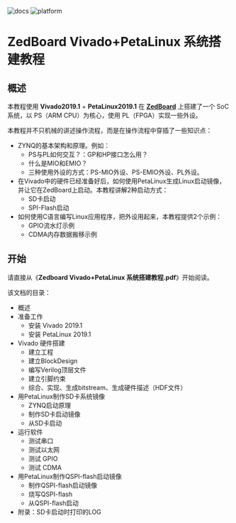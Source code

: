 ![docs](https://img.shields.io/badge/docs-passing-green.svg)
![platform](https://img.shields.io/badge/platform-Vivado-blue.svg)


ZedBoard Vivado+PetaLinux 系统搭建教程
===========================


## 概述

本教程使用 **Vivado2019.1** + **PetaLinux2019.1** 在 **[ZedBoard](http://zedboard.org/product/zedboard)** 上搭建了一个 SoC 系统，以 PS（ARM CPU）为核心，使用 PL（FPGA）实现一些外设。

本教程并不只机械的讲述操作流程，而是在操作流程中穿插了一些知识点：

+ ZYNQ的基本架构和原理。例如：
    + PS与PL如何交互？：GP和HP接口怎么用？
    + 什么是MIO和EMIO？
    + 三种使用外设的方式：PS-MIO外设、PS-EMIO外设、PL外设。
+ 在Vivado中的硬件已经准备好后，如何使用PetaLinux生成Linux启动镜像，并让它在ZedBoard上启动。本教程讲解2种启动方式：
    + SD卡启动
    + SPI-Flash启动
+ 如何使用C语言编写Linux应用程序，把外设用起来，本教程提供2个示例：
    + GPIO流水灯示例
    + CDMA内存数据搬移示例

## 开始

请直接从《**Zedboard Vivado+PetaLinux 系统搭建教程.pdf**》开始阅读。

该文档的目录：

+ 概述
+ 准备工作
    + 安装 Vivado 2019.1
    + 安装 PetaLinux 2019.1
+ Vivado 硬件搭建
    + 建立工程
    + 建立BlockDesign
    + 编写Verilog顶层文件
    + 建立引脚约束
    + 综合、实现、生成bitstream、生成硬件描述（HDF文件）
+ 用PetaLinux制作SD卡系统镜像
    + ZYNQ启动原理
    + 制作SD卡启动镜像
    + 从SD卡启动
+ 运行软件
    + 测试串口
    + 测试以太网
    + 测试 GPIO
    + 测试 CDMA
+ 用PetaLinux制作QSPI-flash启动镜像
    + 制作QSPI-flash启动镜像
    + 烧写QSPI-flash
    + 从QSPI-flash启动
+ 附录：SD卡启动时打印的LOG
